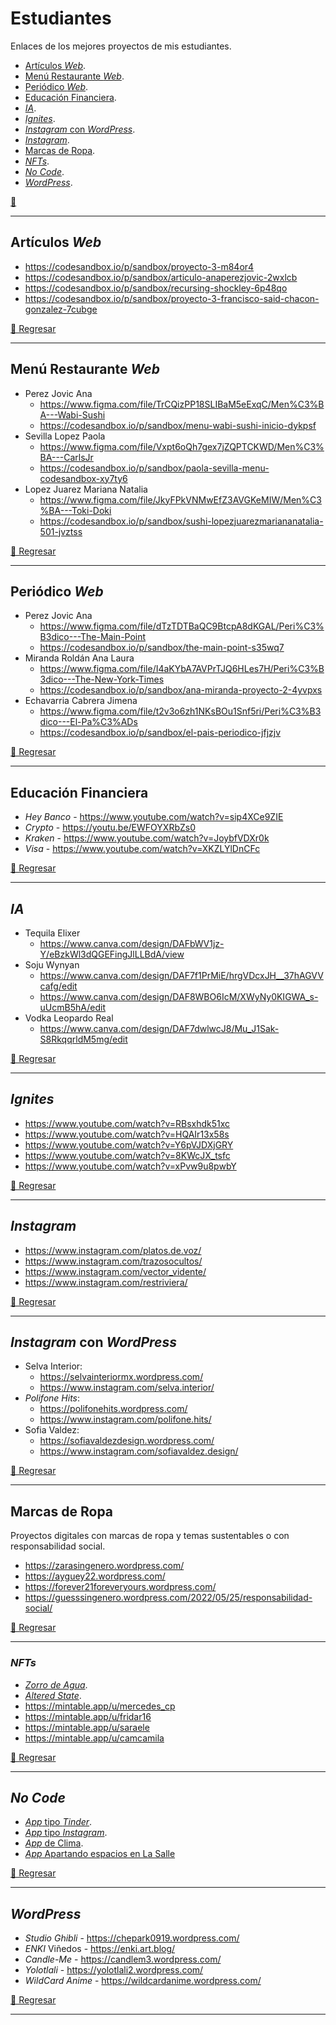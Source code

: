 # Estudiantes

Enlaces de los mejores proyectos de mis estudiantes.

- [Artículos _Web_](#artículos-web).
- [Menú Restaurante _Web_](#menú-restaurante-web).
- [Periódico _Web_](#periódico-web).
- [Educación Financiera](#educación-financiera).
- [_IA_](./Notas/IA.md).
- [_Ignites_](#ignites).
- [_Instagram_ con _WordPress_](#instagram-con-wordpress).
- [_Instagram_](#instagram).
- [Marcas de Ropa](#marcas-de-ropa).
- [_NFTs_](#nfts).
- [_No Code_](#no-code).
- [_WordPress_](#wordpress).

[🏡](./README.md)

---

## Artículos _Web_

- https://codesandbox.io/p/sandbox/proyecto-3-m84or4
- https://codesandbox.io/p/sandbox/articulo-anaperezjovic-2wxlcb
- https://codesandbox.io/p/sandbox/recursing-shockley-6p48qo
- https://codesandbox.io/p/sandbox/proyecto-3-francisco-said-chacon-gonzalez-7cubge

[🔼 Regresar](#estudiantes)

---

## Menú Restaurante _Web_

- Perez Jovic Ana
  - https://www.figma.com/file/TrCQizPP18SLIBaM5eExqC/Men%C3%BA---Wabi-Sushi
  - https://codesandbox.io/p/sandbox/menu-wabi-sushi-inicio-dykpsf
- Sevilla Lopez Paola
  - https://www.figma.com/file/Vxpt6oQh7gex7jZQPTCKWD/Men%C3%BA---CarlsJr
  - https://codesandbox.io/p/sandbox/paola-sevilla-menu-codesandbox-xy7ty6
- Lopez Juarez Mariana Natalia
  - https://www.figma.com/file/JkyFPkVNMwEfZ3AVGKeMIW/Men%C3%BA---Toki-Doki
  - https://codesandbox.io/p/sandbox/sushi-lopezjuarezmariananatalia-501-jvztss

[🔼 Regresar](#estudiantes)

---

## Periódico _Web_

- Perez Jovic Ana
  - https://www.figma.com/file/dTzTDTBaQC9BtcpA8dKGAL/Peri%C3%B3dico---The-Main-Point
  - https://codesandbox.io/p/sandbox/the-main-point-s35wq7
- Miranda Roldán Ana Laura
  - https://www.figma.com/file/I4aKYbA7AVPrTJQ6HLes7H/Peri%C3%B3dico---The-New-York-Times
  - https://codesandbox.io/p/sandbox/ana-miranda-proyecto-2-4yvpxs
- Echavarria Cabrera Jimena
  - https://www.figma.com/file/t2v3o6zh1NKsBOu1Snf5ri/Peri%C3%B3dico---El-Pa%C3%ADs
  - https://codesandbox.io/p/sandbox/el-pais-periodico-jfjzjv

[🔼 Regresar](#estudiantes)

---

## Educación Financiera

- _Hey Banco_ - https://www.youtube.com/watch?v=sip4XCe9ZIE
- _Crypto_ - https://youtu.be/EWFOYXRbZs0
- _Kraken_ - https://www.youtube.com/watch?v=JoybfVDXr0k
- _Visa_ - https://www.youtube.com/watch?v=XKZLYlDnCFc

[🔼 Regresar](#estudiantes)

---

## _IA_

- Tequila Elixer
  - https://www.canva.com/design/DAFbWV1jz-Y/eBzkWl3dQGEFingJlLLBdA/view
- Soju Wynyan
  - https://www.canva.com/design/DAF7f1PrMiE/hrgVDcxJH__37hAGVVcafg/edit
  - https://www.canva.com/design/DAF8WBO6IcM/XWyNy0KIGWA_s-uUcmB5hA/edit
- Vodka Leopardo Real
  - https://www.canva.com/design/DAF7dwlwcJ8/Mu_J1Sak-S8RkqqrldM5mg/edit

[🔼 Regresar](#estudiantes)

---

## _Ignites_

- https://www.youtube.com/watch?v=RBsxhdk51xc
- https://www.youtube.com/watch?v=HQAIr13x58s
- https://www.youtube.com/watch?v=Y6pVJDXjGRY
- https://www.youtube.com/watch?v=8KWcJX_tsfc
- https://www.youtube.com/watch?v=xPvw9u8pwbY

[🔼 Regresar](#estudiantes)

---

## _Instagram_

- https://www.instagram.com/platos.de.voz/
- https://www.instagram.com/trazosocultos/
- https://www.instagram.com/vector_vidente/
- https://www.instagram.com/restriviera/

[🔼 Regresar](#estudiantes)

---

## _Instagram_ con _WordPress_

- Selva Interior:
  - https://selvainteriormx.wordpress.com/
  - https://www.instagram.com/selva.interior/
- _Polifone Hits_:
  - https://polifonehits.wordpress.com/
  - https://www.instagram.com/polifone.hits/
- Sofia Valdez:
  - https://sofiavaldezdesign.wordpress.com/
  - https://www.instagram.com/sofiavaldez.design/

[🔼 Regresar](#estudiantes)

---

## Marcas de Ropa

Proyectos digitales con marcas de ropa y temas sustentables o con responsabilidad social.

- https://zarasingenero.wordpress.com/
- https://ayguey22.wordpress.com/
- https://forever21foreveryours.wordpress.com/
- https://guesssingenero.wordpress.com/2022/05/25/responsabilidad-social/

[🔼 Regresar](#estudiantes)

---

### _NFTs_

- [_Zorro de Agua_](https://mintable.app/ART/item/Zorro-de-Agua-Grey---White---Black/-s62L_l5fI3RfRq?classId=79514ca1-29d2-415f-a812-9d33d0cd0c0a&assignmentId=f0672e04-239f-4321-a3e7-cd30058f6888&submissionId=21f90d78-d703-1728-d491-15bbcbc96a27).
- [_Altered State_](https://mintable.app/ART/item/Altered-State-1---The-Sanguinary-Psychosis-of-The-Goddess-of-Massacrejpg-Mixed-Media/Z2daXCEi2gkB9ee?classId=79514ca1-29d2-415f-a812-9d33d0cd0c0a&assignmentId=f0672e04-239f-4321-a3e7-cd30058f6888&submissionId=9c62e5a5-724c-eb25-244d-1702a1a289c7).
- https://mintable.app/u/mercedes_cp
- https://mintable.app/u/fridar16
- https://mintable.app/u/saraele
- https://mintable.app/u/camcamila

[🔼 Regresar](#estudiantes)

---

## _No Code_

- [_App_ tipo _Tinder_](https://lasallinder-bgh6.glideapp.io/dl/ddecb1).
- [_App_ tipo _Instagram_](https://previewer.adalo.com/143aa5f7-795c-46c1-8cf9-0b15cee81928).
- [_App_ de Clima](https://aclimatate.glideapp.io/dl/74c4fe).
- [_App_ Apartando espacios en La Salle](https://lasillistas-xzxw.glide.page/dl/6471c6)

[🔼 Regresar](#estudiantes)

---

## _WordPress_

- _Studio Ghibli_ - https://chepark0919.wordpress.com/
- _ENKI_ Viñedos - https://enki.art.blog/
- _Candle-Me_ - https://candlem3.wordpress.com/
- _Yolotlali_ - https://yolotlali2.wordpress.com/
- _WildCard Anime_ - https://wildcardanime.wordpress.com/

[🔼 Regresar](#estudiantes)

---
